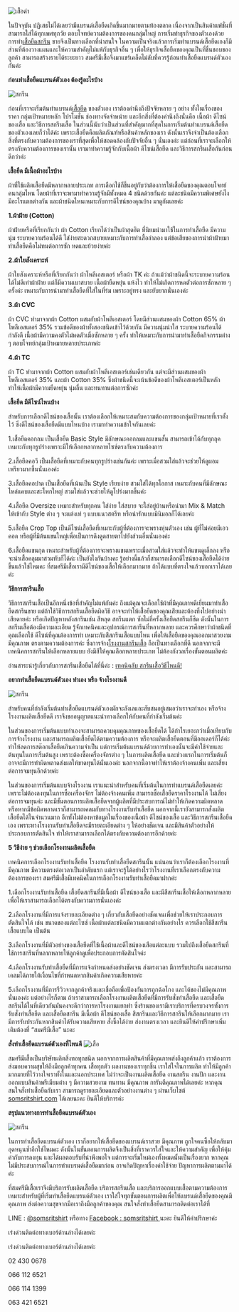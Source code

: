 ![เสื้อดำ](/blog/how-to-start-a-t-shirt-business-1.png)

ในปัจจุบัน ปฏิเสธไม่ได้เลยว่ามีแบรนด์เสื้อยืดเกิดขึ้นมากมายตามท้องตลาด เนื่องจากเป็นสินค้าแฟชั่นที่สามารถใส่ได้ทุกเพศทุกวัย ตอบโจทย์ความต้องการของคนกลุ่มใหญ่ การเริ่มทำธุรกิจของตัวเองด้วยการทำ[เสื้อยืดสกรีน](/screen-t-shirt-service)
ขายจึงเป็นทางเลือกที่น่าสนใจ ในความเป็นจริงแล้วการเริ่มทำแบรนด์เสื้อยืดเองก็มีส่วนที่ต้องวางแผนและให้ความสำคัญไม่แพ้กับธุรกิจอื่น ๆ เพื่อให้ธุรกิจเสื้อยืดของคุณเป็นที่ชื่นชอบของลูกค้า สามารถสร้างรายได้ระยะยาว สมศรีมีเสื้อจึงมาแชร์เคล็ดไม่ลับที่ควรรู้ก่อนทำเสื้อยืดแบรนด์ตัวเองกันค่ะ

**ก่อนทำเสื้อยืดแบรนด์ตัวเอง ต้องรู้อะไรบ้าง**

![สกรีน](/blog/how-to-start-a-t-shirt-business-2.png)

ก่อนที่เราจะเริ่มต้นทำแบรนด์[เสื้อยืด](/tshirt)
ของตัวเอง เราต้องคำนึงถึงปัจจัยหลาย ๆ อย่าง ทั้งในเรื่องของราคา กลุ่มเป้าหมายหลัก โปรโมชั่น ช่องทางจัดจำหน่าย และอีกสิ่งที่ต้องคำนึงถึงนั่นคือ เนื้อผ้า ดีไซน์ของเสื้อ และวิธีการสกรีนเสื้อ ในส่วนนี้นับว่าเป็นส่วนที่สำคัญมากที่สุดในการเริ่มต้นทำแบรนด์เสื้อยืดของตัวเองเลยก็ว่าได้ค่ะ เพราะเสื้อยืดคือผลิตภัณฑ์หรือสินค้าหลักของเรา ดังนั้นเราจึงจำเป็นต้องเลือกสิ่งที่ตรงกับความต้องการของเราที่สุดเพื่อให้สอดคล้องกับปัจจัยอื่น ๆ นั่นเองค่ะ แต่ก่อนที่เราจะเลือกให้ตรงกับความต้องการของเรานั้น เรามาทำความรู้จักกับเนื้อผ้า ดีไซน์เสื้อยืด และวิธีการสกรีนเสื้อกันก่อนดีกว่าค่ะ

**เสื้อยืด มีเนื้อผ้าอะไรบ้าง**

ผ้าที่ใช้ผลิตเสื้อยืดมีหลากหลายประเภท การเลือกใช้ก็ขึ้นอยู่กับว่าต้องการให้เสื้อยืดของคุณตอบโจทย์คนกลุ่มไหน โดยผ้าที่เราจะพามาทำความรู้จักมีทั้งหมด 4 ชนิดด้วยกันค่ะ แต่ละชนิดมีความพิเศษยังไง มีอะไรแตกต่างกัน และผ้าชนิดไหนเหมาะกับการดีไซน์ของคุณบ้าง มาดูกันเลยค่ะ

**1.ผ้าฝ้าย (Cotton)**

ผ้าฝ้ายหรือที่เรียกกันว่า ผ้า Cotton เรียกได้ว่าเป็นผ้าสุดฮิต ที่นิยมนำมาใช้ในการทำเสื้อยืด มีความนุ่ม ระบายความร้อนได้ดี ใส่ง่ายสะดวกสบายเหมาะกับการทำเสื้อลำลอง แต่ข้อเสียของการนำผ้าฝ้ายมาทำเสื้อยืดคือไม่ทนต่อการซัก หดและย้วยง่ายค่ะ 

**2.ผ้าใยสังเคราะห์**

ผ้าใยสังเคราะห์หรือที่เรียกกันว่า ผ้าโพลีเอสเตอร์ หรือผ้า TK ค่ะ ถ้าแม้ว่าผ้าชนิดนี้จะระบายความร้อนได้ไม่ดีเท่าผ้าฝ้าย แต่ก็มีความเบาสบาย เนื้อผ้ายืดหยุ่น แห้งไว ทำให้ไม่เกิดการหดตัวต่อการซักหลาย ๆ ครั้งค่ะ เหมาะกับการนำมาทำเสื้อยืดที่ใส่ในที่ร่ม เพราะอยู่ทรง และยับยากนั่นเองค่ะ

**3.ผ้า CVC**

ผ้า CVC ทำมาจากผ้า Cotton ผสมกับผ้าโพลีเอสเตอร์ โดยมีส่วนผสมของผ้า Cotton 65% ผ้าโพลีเอสเตอร์ 35% รวมข้อดีของผ้าทั้งสองชนิดเข้าไว้ด้วยกัน มีความนุ่มน่าใส ระบายความร้อนได้กำลังดี เนื้อผ้ามีความคงตัวไม่หดตัวเมื่อซักหลาย ๆ ครั้ง ทำให้เหมาะกับการนำมาทำเสื้อยืดกิจกรรมต่าง ๆ ตอบโจทย์กลุ่มเป้าหมายหลายประเภทค่ะ

**4.ผ้า TC**

ผ้า TC ทำมาจากผ้า Cotton ผสมกับผ้าโพลีเอสเตอร์เช่นเดียวกัน แต่จะมีส่วนผสมของผ้าโพลีเอสเตอร์ 35% และผ้า Cotton 35% ซึ่งผ้าชนิดนี้จะเน้นข้อดีของผ้าโพลีเอสเตอร์เป็นหลัก ทำให้เนื้อผ้ามีความยืดหยุ่น นุ่มลื่น และทนทานต่อการซักค่ะ

**เสื้อยืด มีดีไซน์ไหนบ้าง**

สำหรับการเลือกดีไซน์ของเสื้อนั้น เราต้องเลือกให้เหมาะสมกับความต้องการของกลุ่มเป้าหมายที่เราตั้งไว้ ซึ่งดีไซน์ของเสื้อยืดมีแบบไหนบ้าง เรามาทำความเข้าใจกันเลยค่ะ

1.เสื้อยืดคอกลม เป็นเสื้อยืด Basic Style มีลักษณะคอกลมและแขนสั้น สามารถเข้าได้กับทุกลุค เหมาะกับทุกรูปร่างเพราะมีให้เลือกหลากหลายไซซ์ตรงกับความต้องการ

2.เสื้อยืดคอวี เป็นเสื้อยืดที่เหมาะกับคนทุกรูปร่างเช่นกันค่ะ เพราะเมื่อสวมใส่แล้วจะช่วยให้ดูผอมเพรียวมากขึ้นนั่นเองค่ะ

3.เสื้อยืดคอปาด เป็นเสื้อยืดที่เน้นเป็น Style เรียบง่าย สวมใส่ได้ทุกโอกาส เหมาะกับคนที่มีลักษณะไหล่แคบและสะโพกใหญ่ สวมใส่แล้วจะช่วยให้ดูโปร่งมากขึ้นค่ะ

4.เสื้อยืด Oversize เหมาะสำหรับทุกคน ใส่ง่าย ใส่สบาย จะใส่อยู่บ้านหรือนำมา Mix & Match ให้เข้ากับ Style ต่าง ๆ จะแต่งเท่ ๆ แบบแนวสตรีท หรือน่ารักแบบมินิมอลก็ได้เลยค่ะ

5.เสื้อยืด Crop Top เป็นดีไซน์เสื้อยืดที่เหมาะกับผู้ที่ต้องการจะพรางหุ่นตัวเอง เช่น ผู้ที่ไม่ค่อยมีเอวคอด หรือผู้ที่มีต้นแขนใหญ่เพื่อเป็นการดึงดูดสายตาไปยังส่วนอื่นนั่นเองค่ะ

6.เสื้อยืดแขนกุด เหมาะสำหรับผู้ที่ต้องการจะพรางแขนเพราะเมื่อสวมใส่แล้วจะทำให้แขนดูเล็กลง หรือจะนำเสื้อคลุมมาสวมทับก็ได้ค่ะ 
เป็นยังไงกันบ้างคะ รู้อย่างนี้แล้วก็สามารถเลือกดีไซน์ของเสื้อยืดได้ง่ายขึ้นแล้วใช่ไหมคะ ที่สมศรีมีเสื้อเรามีดีไซน์ของเสื้อให้เลือกมากมาย ถ้าได้แบบที่ตรงใจแล้วบอกเราได้เลยค่ะ


**วิธีการสกรีนเสื้อ**

วิธีการสกรีนเสื้อเป็นอีกหนึ่งข้อที่สำคัญไม่แพ้กันค่ะ ถึงแม้คุณจะเลือกใช้ผ้าที่มีคุณภาพดีเยี่ยมมาทำเสื้อยืดสกรีนขาย แต่ถ้าใช้วิธีการสกรีนเสื้อยืดผิดวิธี อาจจะทำให้เสื้อยืดของคุณเสียและต้องทิ้งไปอย่างน่าเสียดายค่ะ หรือเกิดปัญหาหลังสกรีนเช่น สีหลุด สกรีนแตก ซักไม่กี่ครั้งเสื้อยืดสกรีนก็ซีด ดังนั้นในการสกรีนเสื้อต้องมีความละเอียด รู้จักเทคนิคและอุปกรณ์การสกรีนที่หลากหลาย และควรศึกษาว่าผ้าชนิดที่คุณเลือกใช้ ดีไซน์ที่คุณต้องการทำ เหมาะกับสีสกรีนเสื้อแบบไหน เพื่อให้เสื้อยืดของคุณออกมาสวยงาม มีคุณภาพ ตรงตามความต้องการค่ะ ซึ่งการจ้าง[โรงงานสกรีนเสื้อ](/screen-t-shirt-service)
ถือเป็นทางเลือกที่ดี นอกจากจะมีเทคนิคการสกรีนให้เลือกหลายแบบ ยังมีสีให้คุณเลือกหลายประเภท ไม่ต้องกังวลเรื่องขั้นตอนผลิตค่ะ

อ่านสาระน่ารู้เกี่ยวกับการสกรีนเสื้อยืดได้ที่นี่ค่ะ : [เทคนิคลับ สกรีนเสื้อวิธีไหนดี!](/shirt-screen)

**อยากทำเสื้อยืดแบรนด์ตัวเอง ทำเอง หรือ จ้างโรงงานดี**

![สกรีน](/blog/how-to-start-a-t-shirt-business-3.png)

สำหรับคนที่กำลังเริ่มต้นทำเสื้อยืดแบรนด์ตัวเองมักจะลังเลและสับสนอยู่เสมอว่าเราจะทำเอง หรือจ้างโรงงานผลิตเสื้อยืดดี เราจึงขออนุญาตแนะนำทางเลือกให้กับคนที่กำลังเริ่มต้นค่ะ

ในส่วนของการเริ่มต้นแบบทำเองจะสามารถควบคุมคุณภาพของเสื้อยืดได้ ได้กำไรเยอะกว่าเมื่อเทียบกับการจ้างโรงงาน และสามารถผลิตเสื้อยืดได้ตามความต้องการ หรือจะผลิตเสื้อยืดตอนที่มีออเดอร์ก็ได้ค่ะ ทำให้ลดการสต๊อกเสื้อยืดเกินความจำเป็น แต่การเริ่มต้นแบรนด์ด้วยการทำเองนั้นจะมีค่าใช้จ่ายและต้นทุนในการเริ่มต้นสูง เพราะต้องซื้อเครื่องจักรต่าง ๆ ในการผลิตเสื้อยืด และช่วงแรกในการเริ่มต้นก็อาจจะมีการทำผิดพลาดส่งผลให้ขาดทุนได้นั่นเองค่ะ นอกจากนี้อาจทำให้เราต้องจ้างคนเพิ่ม และเสี่ยงต่อการจมทุนอีกด้วยค่ะ

ในส่วนของการเริ่มต้นแบบจ้างโรงงาน เราแนะนำสำหรับคนที่เริ่มต้นในการทำแบรนด์เสื้อยืดเลยค่ะ เพราะไม่ต้องลงทุนในการซื้อเครื่องจักร ไม่ต้องจ้างคนเพิ่ม สามารถซื้อเสื้อยืดราคาโรงงานได้ ไม่เสี่ยงต่อการจมทุนค่ะ และมีขั้นตอนการผลิตเสื้อยืดจากผู้ผลิตที่มีประสบการณ์ไม่ทำให้เกิดความผิดพลาด หรือหากมีข้อผิดพลาดเราก็สามารถเคลมกับทางโรงงานรับทำเสื้อยืด นอกจากนี้เรายังสามารถสั่งผลิตเสื้อยืดได้ในจำนวนมาก อีกทั้งไม่ต้องหาข้อมูลในเรื่องของเนื้อผ้า ดีไซน์ของเสื้อ และวิธีการสกรีนเสื้อยืดเอง เพราะทางโรงงานรับทำเสื้อยืดจะมีรายละเอียดต่าง ๆ ให้อย่างชัดเจน และมีสินค้าตัวอย่างให้ประกอบการตัดสินใจ ทำให้เราสามารถเลือกได้ตรงกับความต้องการอีกด้วยค่ะ

**5 วิธีง่าย ๆ ช่วยเลือกโรงงานผลิตเสื้อยืด**

เทคนิคการเลือกโรงงานรับทำเสื้อยืด โรงงานรับทำเสื้อยืดสกรีนนั้น แน่นอนว่าเราก็ต้องเลือกโรงงานที่มีคุณภาพ มีความตรงต่อเวลาเป็นลำดับแรก แต่เราจะรู้ได้อย่างไรว่าโรงงานที่เราเลือกตรงกับความต้องการของเรา สมศรีมีเสื้อมีเทคนิคในการเลือกโรงงานรับทำเสื้อยืดมาฝากค่ะ

1.เลือกโรงงานรับทำเสื้อยืด เสื้อยืดสกรีนที่มีเนื้อผ้า ดีไซน์ของเสื้อ และมีสีสกรีนเสื้อให้เลือกหลากหลาย เพื่อให้เราสามารถเลือกได้ตรงกับความการนั่นเองค่ะ

2.เลือกโรงงานที่มีการแจ้งรายละเอียดต่าง ๆ เกี่ยวกับเสื้อยืดอย่างชัดเจนเพื่อช่วยให้เราประกอบการตัดสินใจได้ เช่น ขนาดของแต่ละไซซ์ เนื้อผ้าแต่ละชนิดมีความแตกต่างกันอย่างไร ควรเลือกใช้สีสกรีนเสื้อแบบใด เป็นต้น

3.เลือกโรงงานที่มีตัวอย่างของเสื้อยืดที่ใช้เนื้อผ้าและดีไซน์ของเสือแต่ละแบบ รวมไปถึงเสื้อยืดสกรีนที่ใช้การสกรีนที่หลากหลายให้ลูกค้าดูเพื่อประกอบการตัดสินใจค่ะ

4.เลือกโรงงานรับทำเสื้อยืดที่มีการแจ้งกำหนดส่งอย่างชัดเจน ส่งตรงเวลา มีการรับประกัน และสามารถเคลมได้ภายใต้เงื่อนไขที่กำหนดหากสินค้าเกิดความเสียหายค่ะ

5.เลือกโรงงานที่มีการรีวิวจากลูกค้าจริงและเชื่อถือเพื่อป้องกันการถูกฉ้อโกง และได้ของไม่มีคุณภาพนั่นเองค่ะ
แต่อย่างไรก็ตาม ถ้าเราสามารถเลือกโรงงานผลิตเสื้อยืดที่มีการรับสั่งทำเสื้อยืด และเสื้อยืดสกรีนได้ในที่เดียวกันมันคงจะดีกว่าการหาโรงงานแยกทำ ซึ่งร้านของเรามีเราบริการที่ครบวงจรทั้งการรับสั่งทำเสื้อยืด และเสื้อยืดสกรีน มีเนื้อผ้า ดีไซน์ของเสื้อ สีสกรีนและวิธีการสกรีนให้เลือกมากมาย เรามีการรับประกันหากสินค้าได้รับความเสียหาย สั่งซื้อได้ง่าย ส่งงานตรงเวลา และยินดีให้คำปรึกษาเพิ่มเติมต้องที่ “สมศรีมีเสื้อ” นะคะ

**สั่งทำเสื้อยืดแบรนด์ตัวเองที่ไหนดี**
![เสื้อ](/blog/how-to-start-a-t-shirt-business-4.png)

สมศรีมีเสื้อเป็นบริษัทผลิตสิ่งทอทุกชนิด นอกจากการผลิตสินค้าที่มีคุณภาพส่งถึงลูกค้าแล้ว เราต้องการส่งมอบความสุขให้ถึงมือลูกค้าทุกคน เสื้อทุกตัว ผลงานของเราทุกชิ้น เราใส่ใจในการผลิต ทำให้มีลูกค้ามากมายที่ไว้วางใจเราทั้งในและนอกประเทศ ไม่ว่าจะเป็นงานผลิตเสื้อยืด งานสกรีน งานปัก และงานออกแบบสินค้าพรีเมียมต่าง ๆ มีความสวยงาม ทนทาน มีคุณภาพ การันตีคุณภาพได้เลยค่ะ หากคุณสนใจสั่งทำเสื้อยืดกับเรา สามารถดูรายละเอียดและตัวอย่างงานต่าง ๆ ผ่านเว็บไซต์ [somsritshirt.com](/https://somsritshirt.com/)
 ได้เลยนะคะ ยินดีให้บริการค่ะ

**สรุปแนวทางการทำเสื้อยืดแบรนด์ตัวเอง**

![สกรีน](/blog/how-to-start-a-t-shirt-business-5.png)

ในการทำเสื้อยืดแบรนด์ตัวเอง เราก็อยากให้เสื้อยืดของแบรนด์เราสวย มีคุณภาพ ถูกใจคนซื้อให้กลับมาอุดหนุนซ้ำอีกใช่ไหมคะ ดังนั้นในขั้นตอนการผลิตจึงเป็นสิ่งที่เราควรใส่ใจและให้ความสำคัญ เพื่อให้คุ้มค่ากับการลงทุน และได้ผลตอบรับที่น่าพึงพอใจ แต่การจะเริ่มใหม่เองทั้งหมดนั้นเป็นเรื่องยาก หากคุณไม่มีประสบการณ์ในการทำแบรนด์เสื้อยืดมาก่อน อาจเกิดปัญหาเรื่องค่าใช้จ่าย ปัญหาการผลิตตามมาได้ค่ะ

ที่สมศรีมีเสื้อเราจึงมีบริการรับผลิตเสื้อยืด บริการสกรีนเสื้อ และบริการออกแบบเสื้อตามความต้องการ เหมาะสำหรับผู้ที่เริ่มทำเสื้อยืดแบรนด์ตัวเอง เราใส่ใจทุกขั้นตอนการผลิตเพื่อให้แบรนด์เสื้อยืดของคุณมีคุณภาพ ส่งต่อความสุขจากมือเราถึงมือลูกค้าของคุณ สนใจสั่งทำเสื้อยืดสามารถติดต่อเราได้ที่

LINE : [@somsritshirt](https://page.line.me/diz8986o?openQrModal=true)
 หรือทาง [Facebook : somsritshirt ](https://www.facebook.com/somsritshirt)นะคะ ยินดีให้คำปรึกษาค่ะ

เร่งด่วนติดต่อทางเบอร์ด้านล่างได้เลยค่ะ 

เร่งด่วนติดต่อทางเบอร์ด้านล่างได้เลยค่ะ 

02 430 0678

066 112 6521

066 114 1399

063 421 6521